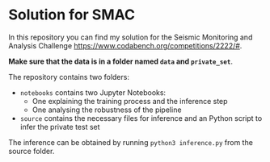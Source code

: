 # Solution for SMAC
In this repository you can find my solution for the Seismic Monitoring and Analysis Challenge https://www.codabench.org/competitions/2222/#.

**Make sure that the data is in a folder named `data` and `private_set`**.

The repository contains two folders:
- `notebooks` contains two Jupyter Notebooks:
    - One explaining the training process and the inference step
    - One analysing the robustness of the pipeline
- `source` contains the necessary files for inference and an Python script to infer the private test set

The inference can be obtained by running `python3 inference.py` from the source folder.

